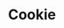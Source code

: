 ---
title: Cookie
tags: ["cookie", "cookies", "settings", "preferences", "dessert", "food"]
icon: cookie
svg: '<svg xmlns="http://www.w3.org/2000/svg" width="24" height="24" fill="none" viewBox="0 0 24 24" stroke-width="1.5" stroke-linecap="round" stroke-linejoin="round" stroke="currentColor"><path d="M12.003 21a9.003 9.003 0 0 0 8.996-8.658c.006-.153-.16-.25-.298-.181-2.476 1.247-4.006-.077-3.757-1.854a.229.229 0 0 0-.252-.257c-2.171.303-3.086-1.014-2.744-2.804a.225.225 0 0 0-.201-.261c-2.043-.182-2.212-2.54-1.861-3.69.043-.142-.059-.3-.207-.295a9.003 9.003 0 0 0 .324 18M15 16.354l.354-.354M10 17.354l.354-.354M8 8.354 8.354 8M7 13.354 7.354 13M12 12.354l.354-.354"/></svg>'
---